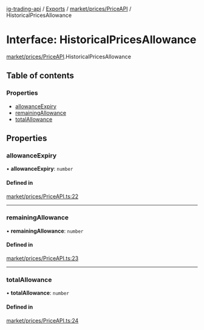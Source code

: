 [ig-trading-api](../README.md) / [Exports](../modules.md) / [market/prices/PriceAPI](../modules/market_prices_PriceAPI.md) / HistoricalPricesAllowance

# Interface: HistoricalPricesAllowance

[market/prices/PriceAPI](../modules/market_prices_PriceAPI.md).HistoricalPricesAllowance

## Table of contents

### Properties

- [allowanceExpiry](market_prices_PriceAPI.HistoricalPricesAllowance.md#allowanceexpiry)
- [remainingAllowance](market_prices_PriceAPI.HistoricalPricesAllowance.md#remainingallowance)
- [totalAllowance](market_prices_PriceAPI.HistoricalPricesAllowance.md#totalallowance)

## Properties

### allowanceExpiry

• **allowanceExpiry**: `number`

#### Defined in

[market/prices/PriceAPI.ts:22](https://github.com/bennycode/ig-trading-api/blob/98182c7/src/market/prices/PriceAPI.ts#L22)

---

### remainingAllowance

• **remainingAllowance**: `number`

#### Defined in

[market/prices/PriceAPI.ts:23](https://github.com/bennycode/ig-trading-api/blob/98182c7/src/market/prices/PriceAPI.ts#L23)

---

### totalAllowance

• **totalAllowance**: `number`

#### Defined in

[market/prices/PriceAPI.ts:24](https://github.com/bennycode/ig-trading-api/blob/98182c7/src/market/prices/PriceAPI.ts#L24)
